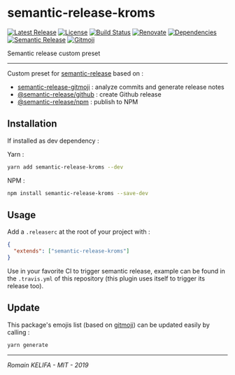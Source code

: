 # semantic-release-kroms

[![Latest Release](https://badgen.net/github/release/Roms1383/semantic-release-kroms)](https://www.npmjs.com/package/semantic-release-kroms) [![License](https://badgen.net/badge/license/MIT/blue)](LICENSE) [![Build Status](https://travis-ci.org/Roms1383/semantic-release-kroms.svg?branch=master)](https://travis-ci.org/Roms1383/semantic-release-kroms) [![Renovate](https://img.shields.io/badge/Renovate-enabled-brightgreen.svg)](https://renovatebot.com) [![Dependencies](https://david-dm.org/Roms1383/semantic-release-kroms.svg)](https://david-dm.org/) [![Semantic Release](https://img.shields.io/badge/%20%20%F0%9F%93%A6%F0%9F%9A%80-semantic--release-e10079.svg)](https://github.com/semantic-release/semantic-release) [![Gitmoji](https://img.shields.io/badge/gitmoji-%20😜%20😍-FFDD67.svg)](https://github.com/carloscuesta/gitmoji)

Semantic release custom preset

*****

Custom preset for [semantic-release](https://github.com/semantic-release/semantic-release) based on :
*   [semantic-release-gitmoji](https://github.com/momocow/semantic-release-gitmoji) : analyze commits and generate release notes
*   [@semantic-release/github](https://github.com/semantic-release/github) : create Github release
*   [@semantic-release/npm](https://github.com/semantic-release/npm) : publish to NPM

## Installation

If installed as dev dependency :

Yarn :
```sh
yarn add semantic-release-kroms --dev
```

NPM :
```sh
npm install semantic-release-kroms --save-dev
```

## Usage

Add a `.releaserc` at the root of your project with :
```json
{
  "extends": ["semantic-release-kroms"]
}
```

Use in your favorite CI to trigger semantic release, example can be found in the `.travis.yml` of this repository (this plugin uses itself to trigger its release too).

## Update

This package's emojis list (based on [gitmoji](https://gitmoji.carloscuesta.me)) can be updated easily by calling :
```sh
yarn generate
```

*****

_Romain KELIFA - MIT - 2019_

